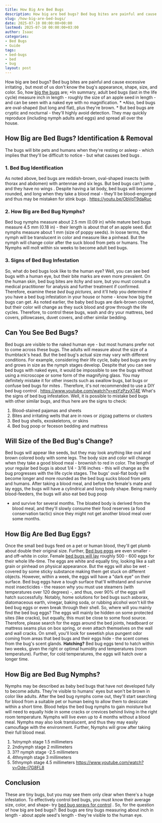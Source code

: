 ```yaml
---
title: How Big Are Bed Bugs
description: How big are bed bugs? Bed bug bites are painful and cause excessive irritating , but most of us don't know the bug's appearance, shape, size, and color. So,...
slug: /how-big-are-bed-bugs/
date: 2025-07-10 00:00:00+00:00
lastmod: 2025-07-10 00:00:00+03:00
author: Isaac
categories:
- Bed Bugs
- Guide
tags:
- bed-bugs
- bed
- bug
layout: post
---
```

How big are bed bugs? Bed bug bites are painful and
cause excessive irritating
, but most of us don't know the bug's appearance, shape, size, and color.
So, how
[big the bugs](https://www.epa.gov/bedbugs/[bed-bugs](https://pestpolicy.com/bed-bug-bites-vs-mosquito-bites/)-appearance-and-life-cycle)
are;
*In summary, adult bed bugs (last in the life cycle) measure  inch in length - roughly the size of an apple seed in length - and can be seen with a naked eye with no magnification. *
*Also, bed bugs are oval-shaped (but long and flat), plus they're brown. *
But bed bugs are cryptic and nocturnal - they'll highly avoid detection. They may quickly reproduce (including nymph adults and eggs) and spread all over the house.

## How Big are Bed Bugs? Identification & Removal
The bugs will bite pets and
humans
when they're resting or asleep - which implies that they'll be difficult to notice - but
what causes bed bugs
.
### 1. Bed Bug Identification
As noted above, bed bugs are reddish-brown, oval-shaped insects (with thorax and abdomen) with antennae and six legs. But
bed bugs can't jump
, and
they have no wings
.
Despite having a lat body, bed bugs will become rounded, and long when they take a blood meal - they'll be blood-engorged and thus may be
mistaken for stink bugs
.
https://youtu.be/ObVqT9daRuc
### 2. How Big are Bed Bug Nymphs?
Bed bug nymphs measure
about 2.5 mm (0.09 in) while mature bed bugs measure 4.5 mm (0.18 in) - their length is about that of an apple seed. But nymphs measure about 1 mm (size of poppy seeds).
In loose terms, the nymph will be translucent in color and measure like a pinhead. But the nymph will change color after the suck blood from pets or humans. The Nymphs will molt within six weeks to become adult bed bugs.
### 3. Signs of Bed Bug Infestation
So, what do bed bugs look like to the human eye? Well, you can see
bed bugs with a human eye, but their bite
marks are even more prevalent.
On the human skin,
bed bug bites
are itchy and sore, but you must consult a medical practitioner for analysis and further treatment if confirmed.
Therefore, examine these
*bed bug pictures,*
and it'll help you determine if you have a bed bug infestation in your house or home - know how big the bugs can get.
As noted earlier, the baby bed bugs are dark-brown colored, but their color will change as they suck blood and grow through the life cycles.
Therefore, to control these bugs, wash and dry your mattress, bed covers, pillowcases, duvet covers, and other similar bedding.
## Can You See Bed Bugs?
Bed bugs are visible to the naked human eye - but most humans prefer not to come across these bugs. The adults will measure about the size of a thumbtack's head.
But the bed bug's actual size may vary with different conditions. For example, considering their life cycle, baby bed bugs are tiny and grows in size as the nymph stages develop.
Despite that you can see bed bugs with naked eyes, it would be impossible to see the bugs without using a microscope or some form of the magnifying glass.
You may definitely mistake it for other insects such as swallow bugs, bat bugs or
confuse bed bugs for mites
. Therefore, it's not recommended to use a
DIY bed bug control
.
https://www.youtube.com/watch?v=esYzPzyXT4E
What's the
signs of bed bug
infestation. Well, it is possible to mistake bed bugs with other similar bugs, and thus here are the signs to check:
1. Blood-stained pajamas and sheets
2. Bites and irritating welts that are in rows or zigzag patterns or clusters
3. Bed bug shells, exoskeletons, or skins
4. Bed bug poop or feceson bedding and mattress
## Will Size of the Bed Bug's Change?
Bed bugs will appear like seeds, but they may look anything like oval and brown colored body with some legs. The body size and color will change when they take a good blood meal - brownish to red in color.
The length of your regular bed bugs is about 1/4 - 3/16 inches - this will change as the bug progresses with the life cycle stages. The bugs' oval-flat body will become longer and more rounded as the bed bug sucks blood from pets and humans.
After taking a blood meal, and before the female's mate and lay eggs, the bugs will have a cylindrical and long body shape. Being mainly blood-feeders, the bugs will also eat
bed bug poop
- and survive for several months.
The bloated body is derived from the blood meal, and they'll slowly consume their food reserves (a food conservation tactic) since they might not get another blood meal over some months.
## How Big Are Bed Bug Eggs?
Once the small bed bugs feed on a pet or human blood, they'll get plumb about double their original size. Further,
[Bed bug eggs](https://pestpolicy.com/bed-bug-eggs/)
are even smaller - and off-white in color.
Female
[bed bugs will lay](https://pestpolicy.com/how-to-kill-bed-bug-eggs/)
roughly 500 - 600 eggs for their whole life-time. The eggs are white and equally tiny, looking like a salt grain or pinhead on physical appearance.
But the eggs will also be wet - covered by some sticky substance making them get stuck on different objects. However, within a week, the eggs will have a "dark eye" on their surface.
Bed bug eggs have a tough surface that'll withstand and survive most insecticides - the reason why you must use
steamers (with temperatures over 120 degrees)
-, and thus, over 90% of the eggs will hatch successfully.
Notably,
home solutions for bed bugs
such asborax, diatomaceous earth, vinegar, baking soda, or rubbing alcohol won't kill the bed bug eggs or even break through their shell.
So, where will you mainly find the bed bug eggs? The eggs will mainly be hidden on some protected sites (like cracks), but equally, this must be close to some food source.
Therefore, please search for the eggs around the bed joints, headboard or mattress seams plus on box spring, or even attach themselves on the wall and wall cracks.
On smell, you'll look for sweetish plus pungent odor coming from areas that bed bugs and their eggs hide - the scent comes from the bug's scent glands.
**Hatching?**
Bed bug eggs tend to hatch within two weeks, given the right or optimal humidity and temperatures (room temperature). Further, for cold temperatures, the eggs will hatch over a longer time.
## How Big are Bed Bug Nymphs?
Nymphs may be described as
baby bed bugs
that have not developed fully to become adults. They're visible to humans' eyes but won't be brown in color like adults.
After the bed bug nymphs come out, they'll start searching for blood from a suitable pet or human being to allow them to desiccate within a short time.
Blood helps the
bed bug nymphs to gain moisture
but will need to equally hide in some cracks or crevices behind living in the right room temperature. Nymphs will live even up to 4 months without a blood meal.
Nymphs may also look translucent, and thus they may easily camouflage with the environment. Further, Nymphs will grow after taking their full blood meal.
1. 1stnymph stage  1.5 millimeters
2. 2ndnymph stage  2 millimeters
3. 3?? nymph stage -2.5 millimeters
4. 4thnymph stage  3 millimeters
5. 5thnymph stage  4.5 millimeters
https://www.youtube.com/watch?v=Ode-l7G8FL8
## Conclusion
These are tiny bugs, but you may see them only clear when there's a huge infestation. To effectively control bed bugs, you must know their average size, color, and shape- try
[bed bug sprays for control](https://pestpolicy.com/best-bed-bug-spray/)
.
So, for the question of how big are bed bugs?: Bed bugs are tiny bugs measuring about  inch in length - about apple seed's length - they're visible to the human eye.